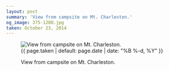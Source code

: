 ```yaml
---
layout: post
summary: 'View from campsite on Mt. Charleston.'
og_image: 375-1280.jpg
taken: October 23, 2014
---
```


<figure class="post" data-src="{{ site.assets_url }}/{{ page.og_image }}" data-sub-html='#caption-{{ page.id | remove_first: "/" }}'>
<img alt="View from campsite on Mt. Charleston." sizes="(min-width: 700px) 50vw, calc(100vw - 2rem)" src="{{ site.assets_url }}/375-640.jpg" srcset="{{ site.assets_url }}/375-1280.jpg 1280w, {{ site.assets_url }}/375-960.jpg 960w, {{ site.assets_url }}/375-640.jpg 640w, {{ site.assets_url }}/375-320.jpg 320w"/>
<figcaption id='caption-{{ page.id | remove_first: "/" }}'>
<time>{{ page.taken | default: page.date | date: "%B %-d, %Y" }}</time>
<p>View from campsite on Mt. Charleston.</p>
</figcaption>
</figure>
